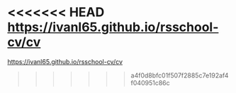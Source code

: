 <<<<<<< HEAD
https://ivanl65.github.io/rsschool-cv/cv
=======
https://ivanl65.github.io/rsschool-cv/cv 
>>>>>>> a4f0d8bfc01f507f2885c7e192af4f040951c86c
